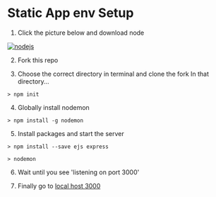 # Static App env Setup

1. Click the picture below and download node

[![nodejs](https://github.com/Alvarian/static_env/blob/master/public/media/main/node.png?raw=true)](https://nodejs.org/en/)

2. Fork this repo

3. Choose the correct directory in terminal and clone the fork
In that directory...

``> npm init``

4. Globally install nodemon

``> npm install -g nodemon``

5. Install packages and start the server

``> npm install --save ejs express``

``> nodemon``

6. Wait until you see 'listening on port 3000'

7. Finally go to [local host 3000](http://localhost:3000/)
